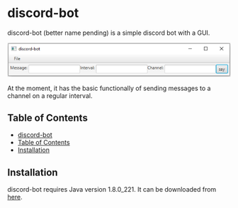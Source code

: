 # discord-bot
discord-bot (better name pending) is a simple discord bot with a GUI.

![US1.3](media/US1.3a.png)

At the moment, it has the basic functionally of sending messages to a channel on a regular interval.

## Table of Contents

  - [discord-bot](#discord-bot)
  - [Table of Contents](#table-of-contents)
  - [Installation](#installation)
 
## Installation

discord-bot requires Java version 1.8.0_221. It can be downloaded from [here](https://www.oracle.com/technetwork/java/javase/downloads/jdk8-downloads-2133151.html).
